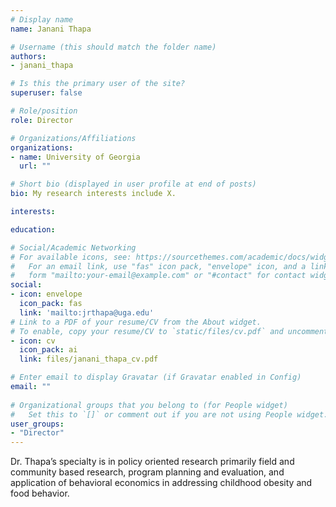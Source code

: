 ```yaml
---
# Display name
name: Janani Thapa

# Username (this should match the folder name)
authors:
- janani_thapa

# Is this the primary user of the site?
superuser: false

# Role/position
role: Director

# Organizations/Affiliations
organizations:
- name: University of Georgia
  url: ""

# Short bio (displayed in user profile at end of posts)
bio: My research interests include X.

interests:

education:

# Social/Academic Networking
# For available icons, see: https://sourcethemes.com/academic/docs/widgets/#icons
#   For an email link, use "fas" icon pack, "envelope" icon, and a link in the
#   form "mailto:your-email@example.com" or "#contact" for contact widget.
social:
- icon: envelope
  icon_pack: fas
  link: 'mailto:jrthapa@uga.edu'
# Link to a PDF of your resume/CV from the About widget.
# To enable, copy your resume/CV to `static/files/cv.pdf` and uncomment the lines below.  
- icon: cv
  icon_pack: ai
  link: files/janani_thapa_cv.pdf

# Enter email to display Gravatar (if Gravatar enabled in Config)
email: ""
  
# Organizational groups that you belong to (for People widget)
#   Set this to `[]` or comment out if you are not using People widget.  
user_groups:
- "Director"
---
```


Dr. Thapa’s specialty is in policy oriented research primarily field and community based research, program planning and evaluation, and application of behavioral economics in addressing childhood obesity and food behavior.
